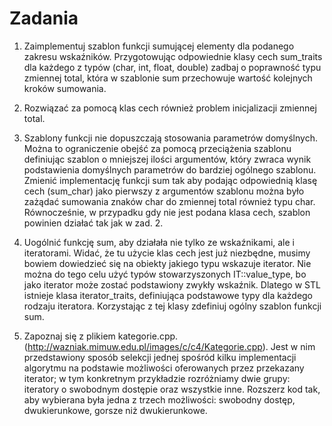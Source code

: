 # Zadania

1. Zaimplementuj szablon funkcji sumującej elementy dla podanego zakresu wskaźników. Przygotowując odpowiednie klasy cech sum_traits dla każdego z typów (char, int, float, double) zadbaj o poprawność typu zmiennej total, która w szablonie sum przechowuje wartość kolejnych kroków sumowania.

2. Rozwiązać za pomocą klas cech również problem inicjalizacji zmiennej total.

3. Szablony funkcji nie dopuszczają stosowania parametrów domyślnych. Można to ograniczenie obejść za pomocą przeciążenia szablonu definiując szablon o mniejszej ilości argumentów, który zwraca wynik podstawienia domyślnych parametrów do bardziej ogólnego szablonu. Zmienić implementację funkcji sum tak aby podając odpowiednią klasę cech (sum_char) jako pierwszy z argumentów szablonu można było zażądać sumowania znaków char do zmiennej total również typu char. Równocześnie, w przypadku gdy nie jest podana klasa cech, szablon powinien działać tak jak w zad. 2.

4. Uogólnić funkcję sum, aby działała nie tylko ze wskaźnikami, ale i iteratorami. Widać, że tu użycie klas cech jest już niezbędne, musimy bowiem dowiedzieć się na obiekty jakiego typu wskazuje iterator. Nie można do tego celu użyć typów stowarzyszonych IT::value_type, bo jako iterator może zostać podstawiony zwykły wskaźnik. Dlatego w STL istnieje klasa iterator_traits, definiująca podstawowe typy dla każdego rodzaju iteratora. Korzystając z tej klasy zdefiniuj ogólny szablon funkcji sum.

5. Zapoznaj się z plikiem kategorie.cpp.(http://wazniak.mimuw.edu.pl/images/c/c4/Kategorie.cpp). Jest w nim przedstawiony sposób selekcji jednej spośród kilku implementacji algorytmu na podstawie możliwości oferowanych przez przekazany iterator; w tym konkretnym przykładzie rozróżniamy dwie grupy: iteratory o swobodnym dostępie oraz wszystkie inne. Rozszerz kod tak, aby wybierana była jedna z trzech możliwości: swobodny dostęp, dwukierunkowe, gorsze niż dwukierunkowe.
